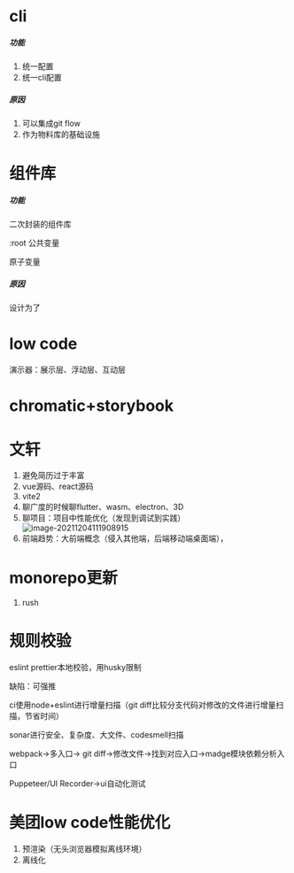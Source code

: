 # cli

##### 功能

1. 统一配置
2. 统一cli配置

##### 原因

1. 可以集成git flow
2. 作为物料库的基础设施

# 组件库

##### 功能

二次封装的组件库

:root 公共变量

原子变量

##### 原因

设计为了

# low code

演示器：展示层、浮动层、互动层

# chromatic+storybook

# 文轩

1. 避免简历过于丰富
2. vue源码、react源码
3. vite2
4. 聊广度的时候聊flutter、wasm、electron、3D
5. 聊项目：项目中性能优化（发现到调试到实践）![image-20211204111908915](C:\Users\吃饭吃饭\AppData\Roaming\Typora\typora-user-images\image-20211204111908915.png)
6. 前端趋势：大前端概念（侵入其他端，后端移动端桌面端），

# monorepo更新

1. rush

# 规则校验

eslint prettier本地校验，用husky限制

缺陷：可强推

ci使用node+eslint进行增量扫描（git diff比较分支代码对修改的文件进行增量扫描，节省时间）

sonar进行安全、复杂度、大文件、codesmell扫描

webpack->多入口-> git diff->修改文件->找到对应入口->madge模块依赖分析入口

Puppeteer/UI Recorder->ui自动化测试

# 美团low code性能优化

1. 预渲染（无头浏览器模拟离线环境）
2. 离线化

